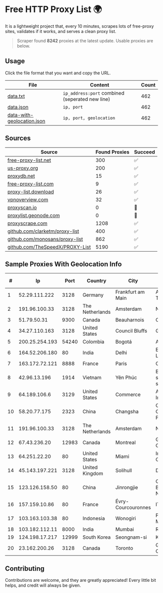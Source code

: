 
# Free HTTP Proxy List 🌍

It is a lightweight project that, every 10 minutes, scrapes lots of free-proxy sites, validates if it works, and serves a clean proxy list.


> Scraper found **8242** proxies at the latest update. Usable proxies are below.

## Usage

Click the file format that you want and copy the URL.


|File|Content|Count|
|----|-------|-----|
|[data.txt](https://raw.githubusercontent.com/themiralay/Proxy-List-World/master/data.txt)|`ip_address:port` combined (seperated new line)|462|
|[data.json](https://raw.githubusercontent.com/themiralay/Proxy-List-World/master/data.json)|`ip, port`|462|
|[data-with-geolocation.json](https://raw.githubusercontent.com/themiralay/Proxy-List-World/master/data-with-geolocation.json)|`ip, port, geolocation`|462|

## Sources

|Source|Found Proxies|Succeed|
|------|-------------|-------|
|[free-proxy-list.net](https://free-proxy-list.net)|300|✅|
|[us-proxy.org](https://www.us-proxy.org)|200|✅|
|[proxydb.net](http://proxydb.net)|15|✅|
|[free-proxy-list.com](https://free-proxy-list.com/?page=&port=&type%5B%5D=http&type%5B%5D=https&up_time=0&search=Search)|9|✅|
|[proxy-list.download](https://www.proxy-list.download/HTTP)|26|✅|
|[vpnoverview.com](https://vpnoverview.com/privacy/anonymous-browsing/free-proxy-servers)|32|✅|
|[proxyscan.io](https://www.proxyscan.io)|0|🚫|
|[proxylist.geonode.com](https://proxylist.geonode.com/api/proxy-list?limit=300&page=1&sort_by=lastChecked&sort_type=desc&protocols=http,https)|0|🚫|
|[proxyscrape.com](https://api.proxyscrape.com/v2/?request=displayproxies&protocol=http&timeout=10000&country=all&ssl=all&anonymity=all)|1208|✅|
|[github.com/clarketm/proxy-list](https://raw.githubusercontent.com/clarketm/proxy-list/master/proxy-list-raw.txt)|400|✅|
|[github.com/monosans/proxy-list](https://raw.githubusercontent.com/monosans/proxy-list/main/proxies/http.txt)|862|✅|
|[github.com/TheSpeedX/PROXY-List](https://raw.githubusercontent.com/TheSpeedX/PROXY-List/master/http.txt)|5190|✅|


## Sample Proxies With Geolocation Info

|#|Ip|Port|Country|City|Internet Service Provider|
|-|--|----|-------|----|-------------------------|
|1|52.29.111.222|3128|Germany|Frankfurt am Main|Amazon Technologies Inc.|
|2|191.96.100.33|3128|The Netherlands|Amsterdam|NovoServe B.V.|
|3|51.79.50.31|9300|Canada|Beauharnois|OVH SAS|
|4|34.27.110.163|3128|United States|Council Bluffs|Google LLC|
|5|200.25.254.193|54240|Colombia|Bogotá|Andinet ON Line|
|6|164.52.206.180|80|India|Delhi|E2E Networks Limited|
|7|163.172.72.121|8888|France|Paris|Online S.A.S.|
|8|42.96.13.196|1914|Vietnam|Yên Phúc|Bach Kim Network solutions Join stock company|
|9|64.189.106.6|3129|United States|Commerce|Apogee Telecom Inc.|
|10|58.20.77.175|2323|China|Changsha|CNC Group CHINA169 Hunan Province Network|
|11|191.96.100.33|3128|The Netherlands|Amsterdam|NovoServe B.V.|
|12|67.43.236.20|12983|Canada|Montreal|GloboTech Communications|
|13|64.251.22.20|80|United States|Miami|Infolink Global Corporation|
|14|45.143.197.221|3128|United Kingdom|Solihull|Daniel Jackson|
|15|123.126.158.50|80|China|Jinrongjie|China Unicom Beijing Province Network|
|16|157.159.10.86|80|France|Évry-Courcouronnes|IT-EVRY-8/22|
|17|103.163.103.38|80|Indonesia|Wonogiri|PT Mamura Inter Media|
|18|103.182.112.11|8000|India|Mumbai|Ruhi Infotech|
|19|124.198.17.217|12999|South Korea|Seongnam-si|Korea Telecom|
|20|23.162.200.26|3128|Canada|Toronto|GLOBALTELEHOST Corp.|



## Contributing

Contributions are welcome, and they are greatly appreciated! Every
little bit helps, and credit will always be given.

